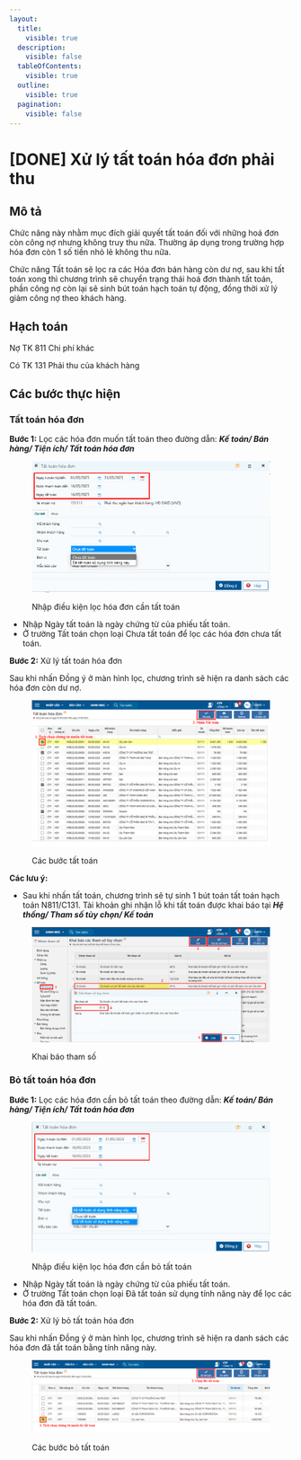 ```yaml
---
layout:
  title:
    visible: true
  description:
    visible: false
  tableOfContents:
    visible: true
  outline:
    visible: true
  pagination:
    visible: false
---
```


# \[DONE] Xử lý tất toán hóa đơn phải thu

## Mô tả

Chức năng này nhằm mục đích giải quyết tất toán đối với những hoá đơn còn công nợ nhưng không truy thu nữa. Thường áp dụng trong trường hợp hóa đơn còn 1 số tiền nhỏ lẻ không thu nữa.

Chức năng Tất toán sẽ lọc ra các Hóa đơn bán hàng còn dư nợ, sau khi tất toán xong thì chương trình sẽ chuyển trạng thái hoá đơn thành tất toán, phần công nợ còn lại sẽ sinh bút toán hạch toán tự động, đồng thời xử lý giảm công nợ theo khách hàng.

## Hạch toán

Nợ TK 811 Chi phí khác

Có TK 131 Phải thu của khách hàng

## Các bước thực hiện

### Tất toán hóa đơn

**Bước 1:** Lọc các hóa đơn muốn tất toán theo đường dẫn: _**Kế toán/ Bán hàng/ Tiện ích/ Tất toán hóa đơn**_

<figure><img src="../../.gitbook/assets/Xử lý tất toán phải thu 02.png" alt=""><figcaption><p>Nhập điều kiện lọc hóa đơn cần tất toán</p></figcaption></figure>

* Nhập Ngày tất toán là ngày chứng từ của phiếu tất toán.
* Ở trường Tất toán chọn loại Chưa tất toán để lọc các hóa đơn chưa tất toán.

**Bước 2:** Xử lý tất toán hóa đơn

Sau khi nhấn Đồng ý ở màn hình lọc, chương trình sẽ hiện ra danh sách các hóa đơn còn dư nợ.

<figure><img src="../../.gitbook/assets/Xử lý tất toán phải thu 03.png" alt=""><figcaption><p>Các bước tất toán</p></figcaption></figure>

**Các lưu ý:**

* Sau khi nhấn tất toán, chương trình sẽ tự sinh 1 bút toán tất toán hạch toán N811/C131. Tài khoản ghi nhận lỗ khi tất toán được khai báo tại _**Hệ thống/ Tham số tùy chọn/ Kế toán**_

<figure><img src="../../.gitbook/assets/Xử lý tất toán phải thu 01.png" alt=""><figcaption><p>Khai báo tham số </p></figcaption></figure>

### Bỏ tất toán hóa đơn

**Bước 1:** Lọc các hóa đơn cần bỏ tất toán theo đường dẫn: _**Kế toán/ Bán hàng/ Tiện ích/ Tất toán hóa đơn**_

<figure><img src="../../.gitbook/assets/Xử lý tất toán phải thu 04.png" alt=""><figcaption><p>Nhập điều kiện lọc hóa đơn cần bỏ tất toán</p></figcaption></figure>

* Nhập Ngày tất toán là ngày chứng từ của phiếu tất toán.
* Ở trường Tất toán chọn loại Đã tất toán sử dụng tính năng này để lọc các hóa đơn đã tất toán.

**Bước 2:** Xử lý bỏ tất toán hóa đơn

Sau khi nhấn Đồng ý ở màn hình lọc, chương trình sẽ hiện ra danh sách các hóa đơn đã tất toán bằng tính năng này.

<figure><img src="../../.gitbook/assets/Xử lý tất toán phải thu 05.png" alt=""><figcaption><p>Các bước bỏ tất toán</p></figcaption></figure>

